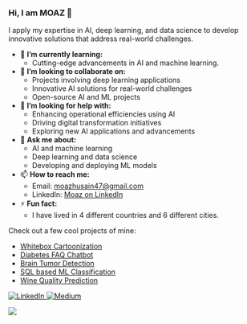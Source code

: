 ### Hi, I am MOAZ 👋

I apply my expertise in AI, deep learning, and data science to develop innovative solutions that address real-world challenges.

- 🌱 **I’m currently learning:**
  - Cutting-edge advancements in AI and machine learning.
- 👯 **I’m looking to collaborate on:**
  - Projects involving deep learning applications
  - Innovative AI solutions for real-world challenges
  - Open-source AI and ML projects
- 🤔 **I’m looking for help with:**
  - Enhancing operational efficiencies using AI
  - Driving digital transformation initiatives
  - Exploring new AI applications and advancements
- 💬 **Ask me about:**
  - AI and machine learning
  - Deep learning and data science
  - Developing and deploying ML models
- 📫 **How to reach me:**
  - Email: moazhusain47@gmail.com
  - LinkedIn: [Moaz on LinkedIn](https://www.linkedin.com/in/moazmohammedhusain)
- ⚡ **Fun fact:**
  - I have lived in 4 different countries and 6 different cities.

Check out a few cool projects of mine:
- [Whitebox Cartoonization](https://github.com/MOAZ47/WhiteBox-Cartoonization)
- [Diabetes FAQ Chatbot](https://github.com/MOAZ47/Diabetes-FAQ-Chatbot)
- [Brain Tumor Detection](https://github.com/MOAZ47/brain_tumor_detection)
- [SQL based ML Classification](https://github.com/MOAZ47/SQL-ML-Classification)
- [Wine Quality Prediction](https://databricks-prod-cloudfront.cloud.databricks.com/public/4027ec902e239c93eaaa8714f173bcfc/35775976609099/3067007140606202/8244386295897910/latest.html)


<a href="https://www.linkedin.com/in/moaz-mohammed-husain/" target="_blank"><img alt="LinkedIn" src="https://img.shields.io/badge/linkedin-%230077B5.svg?style=for-the-badge&logo=linkedin&logoColor=white"/>
<a href="https://moazhusain47.medium.com/" target="_blank"><img alt="Medium" src = "https://img.shields.io/badge/Medium-12100E?style=for-the-badge&logo=medium&logoColor=white">


![](https://komarev.com/ghpvc/?username=MOAZ47&color=green&style=plastic&label=PROFILE+VIEWS)


<!--
**MOAZ47/MOAZ47** is a ✨ _special_ ✨ repository because its `README.md` (this file) appears on your GitHub profile.

Here are some ideas to get you started:

- 🔭 I’m currently working on ...
- 🌱 I’m currently learning ...
- 👯 I’m looking to collaborate on ...
- 🤔 I’m looking for help with ...
- 💬 Ask me about ...
- 📫 How to reach me: ...
- 😄 Pronouns: ...
- ⚡ Fun fact: ...
-->

